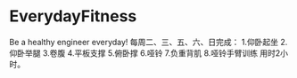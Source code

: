 # EverydayFitness
Be a healthy engineer everyday!
每周二、三、五、六、日完成：
1.仰卧起坐
2.仰卧举腿
3.卷腹
4.平板支撑
5.俯卧撑
6.哑铃
7.负重背肌
8.哑铃手臂训练
用时2小时。
